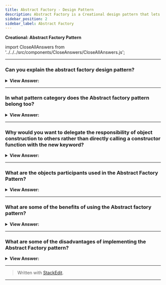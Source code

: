 ```yaml
---
title: Abstract Factory - Design Pattern
description: Abstract Factory is a Creational design pattern that lets you produce families of related objects without specifying their concrete classes.
sidebar_position: 2
sidebar_label: Abstract Factory
---
```


**Creational: Abstract Factory Pattern**

import CloseAllAnswers from '../../../src/components/CloseAnswers/CloseAllAnswers.js';

<CloseAllAnswers />

---

### Can you explain the abstract factory design pattern?

<details className='answer'>
  <summary>
    <strong>View Answer:</strong>
  </summary>
  <div>
    <div>
      <strong>Interview Response:</strong> It is also helpful to know the Abstract Factory pattern, which aims to encapsulate a group of individual factories with a common goal. It separates the details of the implementation of a set of objects from their general usage.<br/><br/>
    </div><br />
  <div><strong className="codeExample">Diagram:</strong><br /><br />

  <div></div>

<img src="/img/javascript-abstract-factory.jpg" /><br /><br />

**The objects participating in this pattern are:**

**AbstractFactory** -- _not used in JavaScript_

- declares an interface for creating products

**ConcreteFactory** -- In example code: _EmployeeFactory, VendorFactory_

- a factory object that manufactures new products
- the create() method returns new products

**Products** -- In example code: _Employee, Vendor_

- the factory-created product instances

**AbstractProduct** -- _not used in JavaScript_

- declares an interface for the created products

<br />

:::note

Though the definition particularly mentions that an interface needs to be defined, we don’t have interfaces in _Vanilla JavaScript_. Therefore, we must implement it in a way that JavaScript translates into an interface.

:::

</div><br />
  <div><strong className="codeExample">Code Example #1:</strong><br /><br />

  <div></div>

```js
function Employee(name) {
  this.name = name;

  this.say = function () {
    console.log('I am employee ' + name);
  };
}

function EmployeeFactory() {
  this.create = function (name) {
    return new Employee(name);
  };
}

function Vendor(name) {
  this.name = name;

  this.say = function () {
    console.log('I am vendor ' + name);
  };
}

function VendorFactory() {
  this.create = function (name) {
    return new Vendor(name);
  };
}

function run() {
  let persons = [];
  let employeeFactory = new EmployeeFactory();
  let vendorFactory = new VendorFactory();

  persons.push(employeeFactory.create('Joan DiSilva'));
  persons.push(employeeFactory.create("Tim O'Neill"));
  persons.push(vendorFactory.create('Gerald Watson'));
  persons.push(vendorFactory.create('Nicole McNight'));

  for (let i = 0, len = persons.length; i < len; i++) {
    persons[i].say();
  }
}

run();

/*

OUTPUT:

I am employee Joan DiSilva
I am employee Tim O'Neill
I am vendor Gerald Watson
I am vendor Nicole McNight

*/
```

  </div>

  <br />
  <div><strong className="codeExample">Code Example #2:</strong><br /><br />

  <div></div>

```js
function Car() {
  this.name = 'Car';
  this.wheels = 4;
}

function Tractor() {
  this.name = 'Tractor';
  this.wheels = 4;
}

function Bike() {
  this.name = 'Bike';
  this.wheels = 2;
}
const vehicleFactory = {
  createVehicle: function (type) {
    switch (type.toLowerCase()) {
      case 'car':
        return new Car();
      case 'tractor':
        return new Tractor();
      case 'bike':
        return new Bike();
      default:
        return null;
    }
  },
};
var car = vehicleFactory.createVehicle('Car');
console.log(car);

/*

 output: 

 Car { name: "Car", wheels: 4 }

 */
```

  </div>

  </div>
</details>

---

### In what pattern category does the Abstract factory pattern belong too?

<details>
  <summary>
    <strong>View Answer:</strong>
  </summary>
  <div>
    <div>
      <strong>Interview Response:</strong> The abstract factory pattern belongs to the Creational design pattern category.
    </div>
  </div>
</details>

---

### Why would you want to delegate the responsibility of object construction to others rather than directly calling a constructor function with the new keyword?

<details>
  <summary>
    <strong>View Answer:</strong>
  </summary>
  <div>
    <div>
      <strong>Interview Response:</strong> The reason is that constructor functions are limited in their control over the overall creation process. Sometimes, you will need to hand over power to a factory with broader knowledge. This approach includes scenarios where the creation process involves object caching, sharing or re-using of objects, complex logic, or applications that maintain object and type counts and objects that interact with different resources or devices. If your application needs more control over the object creation process, we should consider using a Factory.
    </div>
  </div>
</details>

---

### What are the objects participants used in the Abstract Factory Pattern?

<details>
  <summary>
    <strong>View Answer:</strong>
  </summary>
  <div>
    <div>
      <strong>Interview Response:</strong> The objects participants used in the Abstract Factory Pattern include the AbstractFactory, ConcreteFactory, Products, and AbstractProduct.
    </div><br />
    <div>
      <strong>Technical Response:</strong> The objects participants used in the Abstract Factory Pattern include the AbstractFactory, ConcreteFactory, Products, and AbstractProduct. The AbstractFactory, not used in JavaScript, declares an interface for creating products. The ConcreteFactory is a factory object that manufactures new products, and products are simply instances created by the factory. The AbstractFactory participant, not used in JavaScript, declares an interface for the produced products.
    </div><br />

:::note

Though the definition particularly mentions that an interface needs to be defined, we don’t have interfaces in _Vanilla JavaScript_. Therefore, we must implement it in a way that JavaScript translates into an interface.

:::

  </div>
</details>

---

### What are some of the benefits of using the Abstract factory pattern?

<details>
  <summary>
    <strong>View Answer:</strong>
  </summary>
  <div>
    <div>
      <strong>Interview Response:</strong> The abstract factory pattern has several advantages that can be summarized in the following points:
    </div>
    <br />
    <div></div>

- Compatibility between products created by the same factory class is guaranteed.
- Clean code because the open-closed principle is guaranteed since new product families can be introduced without breaking the existing code.
- Cleaner code because the single responsibility principle (SRP) is respected since the responsibility of creating the concrete product is transferred to the concrete creator class instead of the client class having this responsibility.

<br />
  </div>
</details>

---

### What are some of the disadvantages of implementing the Abstract Factory pattern?

<details>
  <summary>
    <strong>View Answer:</strong>
  </summary>
  <div>
    <div>
      <strong>Interview Response:</strong> The main drawback of the abstract factory pattern, like most design patterns, is an increase in complexity in the code and an increase in the number of classes required for the code. However, this disadvantage is well known when applying design patterns, for it is the price to pay for gaining abstraction in the code.<br />
    </div>
  </div>
</details>

---

> Written with [StackEdit](https://stackedit.io/).

---
